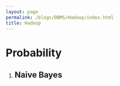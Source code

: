 ```yaml
---
layout: page
permalink: /blogs/DBMS/Hadoop/index.html
title: Hadoop
---
```


# Probability

1. ## Naive Bayes
